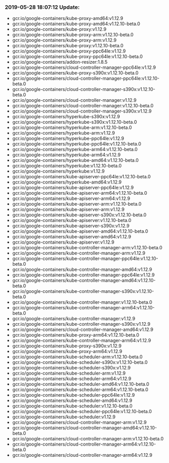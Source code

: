 ### 2019-05-28 18:07:12 Update:

- gcr.io/google-containers/kube-proxy-amd64:v1.12.9
- gcr.io/google-containers/kube-proxy-amd64:v1.12.10-beta.0
- gcr.io/google-containers/kube-proxy:v1.12.9
- gcr.io/google-containers/kube-proxy-arm:v1.12.10-beta.0
- gcr.io/google-containers/kube-proxy-arm:v1.12.9
- gcr.io/google-containers/kube-proxy:v1.12.10-beta.0
- gcr.io/google-containers/kube-proxy-ppc64le:v1.12.9
- gcr.io/google-containers/kube-proxy-ppc64le:v1.12.10-beta.0
- gcr.io/google-containers/addon-resizer:1.8.5
- gcr.io/google-containers/cloud-controller-manager-ppc64le:v1.12.9
- gcr.io/google-containers/kube-proxy-s390x:v1.12.10-beta.0
- gcr.io/google-containers/cloud-controller-manager-ppc64le:v1.12.10-beta.0
- gcr.io/google-containers/cloud-controller-manager-s390x:v1.12.10-beta.0
- gcr.io/google-containers/cloud-controller-manager:v1.12.9
- gcr.io/google-containers/cloud-controller-manager:v1.12.10-beta.0
- gcr.io/google-containers/cloud-controller-manager-s390x:v1.12.9
- gcr.io/google-containers/hyperkube-s390x:v1.12.9
- gcr.io/google-containers/hyperkube-s390x:v1.12.10-beta.0
- gcr.io/google-containers/hyperkube-arm:v1.12.10-beta.0
- gcr.io/google-containers/hyperkube-arm:v1.12.9
- gcr.io/google-containers/hyperkube-ppc64le:v1.12.9
- gcr.io/google-containers/hyperkube-ppc64le:v1.12.10-beta.0
- gcr.io/google-containers/hyperkube-arm64:v1.12.10-beta.0
- gcr.io/google-containers/hyperkube-arm64:v1.12.9
- gcr.io/google-containers/hyperkube-amd64:v1.12.10-beta.0
- gcr.io/google-containers/hyperkube:v1.12.10-beta.0
- gcr.io/google-containers/hyperkube:v1.12.9
- gcr.io/google-containers/kube-apiserver-ppc64le:v1.12.10-beta.0
- gcr.io/google-containers/hyperkube-amd64:v1.12.9
- gcr.io/google-containers/kube-apiserver-ppc64le:v1.12.9
- gcr.io/google-containers/kube-apiserver-arm64:v1.12.10-beta.0
- gcr.io/google-containers/kube-apiserver-arm64:v1.12.9
- gcr.io/google-containers/kube-apiserver-arm:v1.12.10-beta.0
- gcr.io/google-containers/kube-apiserver-arm:v1.12.9
- gcr.io/google-containers/kube-apiserver-s390x:v1.12.10-beta.0
- gcr.io/google-containers/kube-apiserver:v1.12.10-beta.0
- gcr.io/google-containers/kube-apiserver-s390x:v1.12.9
- gcr.io/google-containers/kube-apiserver-amd64:v1.12.10-beta.0
- gcr.io/google-containers/kube-apiserver-amd64:v1.12.9
- gcr.io/google-containers/kube-apiserver:v1.12.9
- gcr.io/google-containers/kube-controller-manager-arm:v1.12.10-beta.0
- gcr.io/google-containers/kube-controller-manager-arm:v1.12.9
- gcr.io/google-containers/kube-controller-manager-ppc64le:v1.12.10-beta.0
- gcr.io/google-containers/kube-controller-manager-amd64:v1.12.9
- gcr.io/google-containers/kube-controller-manager-ppc64le:v1.12.9
- gcr.io/google-containers/kube-controller-manager-amd64:v1.12.10-beta.0
- gcr.io/google-containers/kube-controller-manager-s390x:v1.12.10-beta.0
- gcr.io/google-containers/kube-controller-manager:v1.12.10-beta.0
- gcr.io/google-containers/kube-controller-manager-arm64:v1.12.10-beta.0
- gcr.io/google-containers/kube-controller-manager:v1.12.9
- gcr.io/google-containers/kube-controller-manager-s390x:v1.12.9
- gcr.io/google-containers/cloud-controller-manager-amd64:v1.12.9
- gcr.io/google-containers/kube-proxy-arm64:v1.12.10-beta.0
- gcr.io/google-containers/kube-controller-manager-arm64:v1.12.9
- gcr.io/google-containers/kube-proxy-s390x:v1.12.9
- gcr.io/google-containers/kube-proxy-arm64:v1.12.9
- gcr.io/google-containers/kube-scheduler-arm:v1.12.10-beta.0
- gcr.io/google-containers/kube-scheduler-s390x:v1.12.10-beta.0
- gcr.io/google-containers/kube-scheduler-s390x:v1.12.9
- gcr.io/google-containers/kube-scheduler-arm:v1.12.9
- gcr.io/google-containers/kube-scheduler-arm64:v1.12.9
- gcr.io/google-containers/kube-scheduler-amd64:v1.12.10-beta.0
- gcr.io/google-containers/kube-scheduler-arm64:v1.12.10-beta.0
- gcr.io/google-containers/kube-scheduler-ppc64le:v1.12.9
- gcr.io/google-containers/kube-scheduler-amd64:v1.12.9
- gcr.io/google-containers/kube-scheduler:v1.12.10-beta.0
- gcr.io/google-containers/kube-scheduler-ppc64le:v1.12.10-beta.0
- gcr.io/google-containers/kube-scheduler:v1.12.9
- gcr.io/google-containers/cloud-controller-manager-arm:v1.12.9
- gcr.io/google-containers/cloud-controller-manager-amd64:v1.12.10-beta.0
- gcr.io/google-containers/cloud-controller-manager-arm:v1.12.10-beta.0
- gcr.io/google-containers/cloud-controller-manager-arm64:v1.12.10-beta.0
- gcr.io/google-containers/cloud-controller-manager-arm64:v1.12.9
